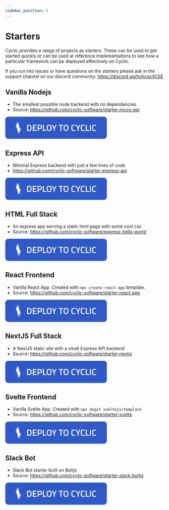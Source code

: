 ```yaml
---
sidebar_position: 6
---
```


# Starters

Cyclic provides a range of projects as starters. These can be used to get started quickly or can be used at reference implementations to see how a particular framework can be deployed effectively on Cyclic.

If you run into issues or have questions on the starters please ask in the support channel on our discord community: https://discord.gg/huhcqxXCbE

## Vanilla Nodejs

- The smallest possible node backend with no dependencies.
- Source: https://github.com/cyclic-software/starter-micro-api

[![Deploy](/img/cyclic/deploy.svg)](https://app.cyclic.sh/api/app/deploy/cyclic-software/starter-micro-api)

## Express API

- Minimal Express backend with just a few lines of code
- https://github.com/cyclic-software/starter-express-api

[![Deploy](/img/cyclic/deploy.svg)](https://app.cyclic.sh/api/app/deploy/cyclic-software/starter-express-api)

## HTML Full Stack

- An express app serving a static html page with some cool css
- Source: https://github.com/cyclic-software/express-hello-world

[![Deploy](/img/cyclic/deploy.svg)](https://app.cyclic.sh/api/app/deploy/cyclic-software/express-hello-world)

## React Frontend

- Vanilla React App. Created with `npx create-react-app` template.
- Source: https://github.com/cyclic-software/starter-react-app

[![Deploy](/img/cyclic/deploy.svg)](https://app.cyclic.sh/api/app/deploy/cyclic-software/starter-react-app)

## NextJS Full Stack

- A NextJS static site with a small Express API backend
- Source: https://github.com/cyclic-software/starter-nextjs

[![Deploy](/img/cyclic/deploy.svg)](https://app.cyclic.sh/api/app/deploy/cyclic-software/starter-nextjs)

## Svelte Frontend

- Vanilla Svelte App. Created with `npx degit sveltejs/template`
- Source: https://github.com/cyclic-software/starter-svelte

[![Deploy](/img/cyclic/deploy.svg)](https://app.cyclic.sh/api/app/deploy/cyclic-software/starter-svelte)

## Slack Bot

- Slack Bot starter built on Boltjs
- Source: https://github.com/cyclic-software/starter-slack-boltjs

[![Deploy](/img/cyclic/deploy.svg)](https://app.cyclic.sh/api/app/deploy/cyclic-software/starter-slack-boltjs)
